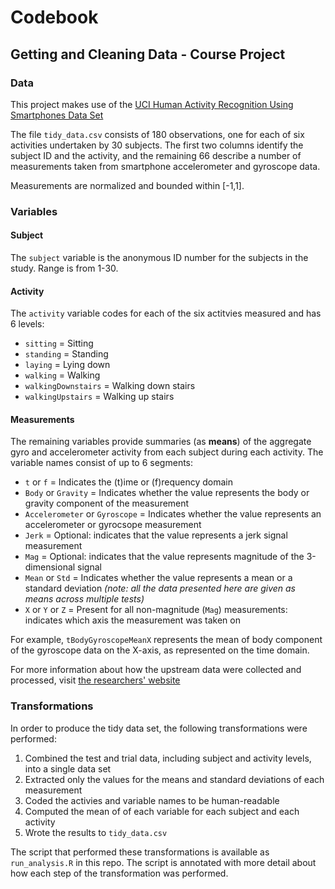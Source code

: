 # Codebook  
## Getting and Cleaning Data - Course Project  

### Data  
  
This project makes use of the 
[UCI Human Activity Recognition Using Smartphones Data Set](http://archive.ics.uci.edu/ml/datasets/Human+Activity+Recognition+Using+Smartphones)
  
The file `tidy_data.csv` consists of 180 observations, one for each of six
activities undertaken by 30 subjects. The first two columns identify the subject
ID and the activity, and the remaining 66 describe a number of measurements
taken from smartphone accelerometer and gyroscope data.  
  
Measurements are normalized and bounded within [-1,1].  
  
### Variables  
  
#### Subject  
  
The `subject` variable is the anonymous ID number for the subjects in the study.
Range is from 1-30.  
  
#### Activity  
  
The `activity` variable codes for each of the six actitvies measured and has 
6 levels:

* `sitting` = Sitting
* `standing` = Standing
* `laying` = Lying down
* `walking` = Walking
* `walkingDownstairs` = Walking down stairs
* `walkingUpstairs` = Walking up stairs

#### Measurements  
  
The remaining variables provide summaries (as **means**) of the aggregate gyro
and accelerometer activity from each subject during each activity. The variable
names consist of up to 6 segments:

* `t` or `f` = Indicates the (t)ime or (f)requency domain
* `Body` or `Gravity` = Indicates whether the value represents the body or
gravity component of the measurement
* `Accelerometer` or `Gyroscope` = Indicates whether the value represents an 
accelerometer or gyrocsope measurement
* `Jerk` = Optional: indicates that the value represents a jerk signal 
measurement
* `Mag` = Optional: indicates that the value represents magnitude of the
3-dimensional signal
* `Mean` or `Std` = Indicates whether the value represents a mean or a standard
deviation *(note: all the data presented here are given as means across
multiple tests)*
* `X` or `Y` or `Z` = Present for all non-magnitude (`Mag`) measurements: indicates
which axis the measurement was taken on

For example, `tBodyGyroscopeMeanX` represents the mean of body
component of the gyroscope data on the X-axis, as represented on the time 
domain.
  
For more information about how the upstream data were collected and processed, 
visit [the researchers' website](http://archive.ics.uci.edu/ml/datasets/Human+Activity+Recognition+Using+Smartphones)  
  
### Transformations  
  
In order to produce the tidy data set, the following transformations were
performed:

1. Combined the test and trial data, including subject and activity levels, into
a single data set
2. Extracted only the values for the means and standard deviations of each 
measurement
3. Coded the activies and variable names to be human-readable
4. Computed the mean of of each variable for each subject and each activity
5. Wrote the results to `tidy_data.csv`
  
The script that performed these transformations is available as `run_analysis.R`
in this repo. The script is annotated with more detail about how each step of 
the transformation was performed.
 